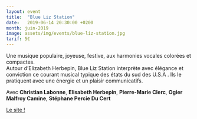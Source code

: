 ```yaml
---
layout: event
title:  "Blue Liz Station"
date:   2019-06-14 20:30:00 +0200
month: juin-2019
image: assets/img/events/blue-liz-station.jpg
tarif: 5€
---
```


Une musique populaire, joyeuse, festive, aux harmonies vocales colorées et compactes.  
Autour d’Elizabeth Herbepin, Blue Liz Station interprète avec élégance et conviction ce courant musical typique des états du sud des U.S.A . Ils le pratiquent avec une énergie et un plaisir communicatifs.  

Avec **Christian Labonne**, **Elisabeth Herbepin**, **Pierre-Marie Clerc**, **Ogier Malfroy Camine**, **Stéphane Percie Du Cert**

[Le site !](https://bluelizstation.com/)

